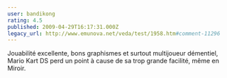 ```yaml
---
user: bandikong
rating: 4.5
published: 2009-04-29T16:17:31.000Z
legacy_url: http://www.emunova.net/veda/test/1958.htm#comment-11296
---
```

Jouabilité excellente, bons graphismes et surtout multijoueur démentiel, Mario Kart DS perd un point à cause de sa trop grande facilité, même en Miroir.